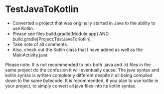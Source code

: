 # TestJavaToKotlin
- Converted a project that was originally started in Java to the ability to use Kotlin. 
- Please see files build.gradle[Module:app] AND build.gradle[Project:TestJavaToKotlin]. 
- Take note of all comments. 
- Also, check out the Kotlin class that I have added as well as the MainActivity.java

Please note: It is not recommended to mix both .java and .kt files in the same project do the confusion it will eventually cause.
The java syntax and kotlin syntax is written completely different despite it all being compiled down to the same bytecode.
It is recommended, if you plan to use kotlin in your project, to simply convert all java files into its kotlin syntax.

